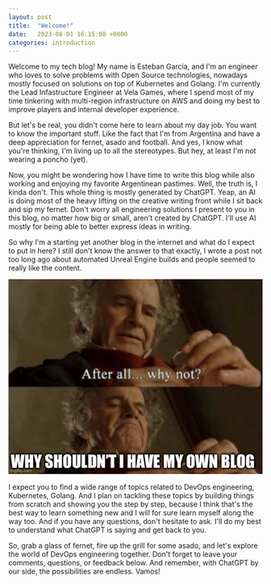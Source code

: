```yaml
---
layout: post
title:  "Welcome!"
date:   2023-08-01 16:15:00 +0000
categories: introduction
---
```

Welcome to my tech blog! My name is Esteban Garcia, and I'm an engineer who loves to solve problems with Open Source technologies, nowadays mostly focused on solutions on top of Kubernetes and Golang. I'm currently the Lead Infastructure Engineer at Vela Games, where I spend most of my time tinkering with multi-region infrastructure on AWS and doing my best to improve players and internal developer experience.

But let's be real, you didn't come here to learn about my day job. You want to know the important stuff. Like the fact that I'm from Argentina and have a deep appreciation for fernet, asado and football. And yes, I know what you're thinking, I'm living up to all the stereotypes. But hey, at least I'm not wearing a poncho (yet).

Now, you might be wondering how I have time to write this blog while also working and enjoying my favorite Argentinean pastimes. Well, the truth is, I kinda don't. This whole thing is mostly generated by ChatGPT. Yeap, an AI is doing most of the heavy lifting on the creative writing front while I sit back and sip my fernet. Don't worry all engineering solutions I present to you in this blog, no matter how big or small, aren't created by ChatGPT. I'll use AI mostly for being able to better express ideas in writing.

So why I'm a starting yet another blog in the internet and what do I expect to put in here? I still don't know the answer to that exactly, I wrote a post not too long ago about automated Unreal Engine builds and people seemed to really like the content.

![meme](/assets/3D93DD15-09A2-4D35-A20F-94907E91C1E9.jpeg)

I expect you to find a wide range of topics related to DevOps engineering, Kubernetes, Golang. And I plan on tackling these topics by building things from scratch and showing you the step by step, because I think that's the best way to learn something new and I will for sure learn myself along the way too. And if you have any questions, don't hesitate to ask. I'll do my best to understand what ChatGPT is saying and get back to you.

So, grab a glass of fernet, fire up the grill for some asado, and let's explore the world of DevOps engineering together. Don't forget to leave your comments, questions, or feedback below. And remember, with ChatGPT by our side, the possibilities are endless. Vamos!